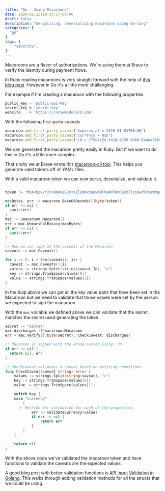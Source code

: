 ```yaml
---
title: "Go - Using Macaroons"
date: 2020-02-15T14:36:17-06:00
draft: false
description: "Serializing, deserializing macaroons using Go-lang"
categories: [
  "go"
]
tags: [
    "security",
]
---
```


Macaroons are a flavor of authorizations. We're using them at Brave to verify the identity during payment flows.

In Ruby reading macaroons is very straight forward with the help of [this blog post](http://tech.tmh.io/concept/2016/06/07/macaroons-a-new-flavor-for-authorization.html). However in Go it's a little more challenging.

For example if I'm creating a macaroon with the following properties

```ruby
public_key = 'public-api-key'
secret_key = 'secret-key'
website    = 'https://corywmcdonald.com'
```

With the following first-party caveats

```ruby
macaroon.add_first_party_caveat('expires_at = 2020-01-01T00:00')
macaroon.add_first_party_caveat('currency = USD')
macaroon.add_first_party_caveat('id = 775e1c2d-f41d-4236-9cb8-6baea355cfe6')
```

We can generated the macaroon pretty easily in Ruby. But if we want to do this in Go it's a little more complex. 

That's why we at Brave wrote this [macaroon-cli tool](https://github.com/brave-intl/bat-go/tree/master/bin/macaroon-gen). This helps you generate valid tokens off of YAML files.

With a valid macaroon token we can now parse, deserialize, and validate it.

```go

token := "MDAxN2xvY2F0aW9uIGJyYXZlLmNvbQowMDFhaWRlbnRpZmllciBwdWJsaWMga2V5CjAwMzJjaWQgaWQgPSA1Yzg0NmRhMS04M2NkLTRlMTUtOThkZC04ZTE0N2E1NmI2ZmEKMDAxN2NpZCBjdXJyZW5jeSA9IEJBVAowMDE1Y2lkIHByaWNlID0gMC4yNQowMDJlY2lkIGV4cGlyZXNfYXQgPSAyMDIwLTAxLTAyVDIzOjA2OjEwKzAwMDAKMDAyZnNpZ25hdHVyZSDBV0h4Fl3Vh9SSJVnbNZOW5zIrR"

macBytes, err := macaroon.Base64Decode([]byte(token))
if err != nil {
  panic(err)
}
mac := &macaroon.Macaroon{}
err = mac.UnmarshalBinary(macBytes)
if err != nil {
  panic(err)
}

// Now we can look at the caveats of the Macaroon
caveats := mac.Caveats()

for i := 0; i < len(caveats); i++ {
  caveat := mac.Caveats()[i]
  values := strings.Split(string(caveat.Id), "=")
  key := strings.TrimSpace(values[0])
  value := strings.TrimSpace(values[1])
}
```


In the loop above we can get all the key value pairs that have been set in the Macaroon but we need to validate that those values were set by the person we expected to sign the macaroon.

With the `mac` variable we defined above we can validate that the secret matches the secret used generating the token.

```go
secret := "secret"
var discharges []*macaroon.Macaroon
err = mac.Verify([]byte(secret), CheckCaveat, discharges)

// Macaroon is signed with the wrong secret Fishy! 🐟
if err != nil {
  return nil, err
}

// CheckCaveat validates a caveat based on existing conditions
func CheckCaveat(caveat string) error {
	values := strings.Split(string(caveat), "=")
	key := strings.TrimSpace(values[0])
	value := strings.TrimSpace(values[1])

	switch key {
	case "currency":
		{
      // Methods for validation for each of the properties.
			err := validateCurrency(value)
			if err != nil {
				return err
			}
		}
	}

	return nil
}
```

With the above code we've validated the macaroon token and have functions to validate the caveats are the expected values. 

A good blog post with better validation functions is [API Input Validation in Golang](https://husobee.github.io/golang/validation/2016/01/08/input-validation.html). This walks through adding validation methods for all the structs that we could be using.

